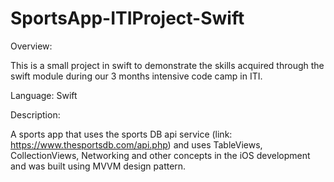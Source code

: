 # SportsApp-ITIProject-Swift

Overview:

This is a small project in swift to demonstrate the skills acquired through the swift module 
during our 3 months intensive code camp in ITI.


Language: Swift


Description: 

A sports app that uses the sports DB api service (link: https://www.thesportsdb.com/api.php) and uses TableViews, 
CollectionViews, Networking and other concepts in the iOS development and was built using MVVM design pattern.
